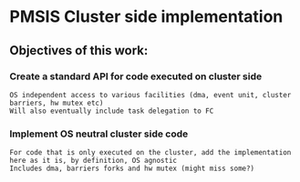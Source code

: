 
# PMSIS Cluster side implementation
## Objectives of this work:
### Create a standard API for code executed on cluster side
    OS independent access to various facilities (dma, event unit, cluster barriers, hw mutex etc)
    Will also eventually include task delegation to FC 
### Implement OS neutral cluster side code
    For code that is only executed on the cluster, add the implementation here as it is, by definition, OS agnostic
    Includes dma, barriers forks and hw mutex (might miss some?)